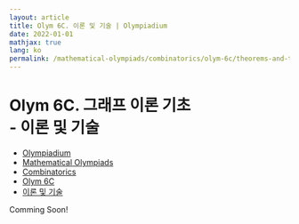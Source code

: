 ```yaml
---
layout: article
title: Olym 6C. 이론 및 기술 | Olympiadium
date: 2022-01-01
mathjax: true
lang: ko
permalink: /mathematical-olympiads/combinatorics/olym-6c/theorems-and-techniques/
---
```

# Olym 6C. 그래프 이론 기초 <br> <ssup> - 이론 및 기술</ssup>

<ul class="breadcrumb">
	<li><a href="{{ site.homeurl }}">Olympiadium</a></li> 
	<li><a href="{{ site.homeurl }}mathematical-olympiads/">Mathematical Olympiads</a></li> 
	<li><a href="{{ site.homeurl }}mathematical-olympiads/combinatorics/">Combinatorics</a></li> 
	<li><a href="{{ site.homeurl }}mathematical-olympiads/combinatorics/olym-6c/">Olym 6C</a></li> 
	<li><a href="{{ site.homeurl }}mathematical-olympiads/combinatorics/olym-6c/theorems-and-techniques/">이론 및 기술</a></li>
</ul>

Comming Soon!
